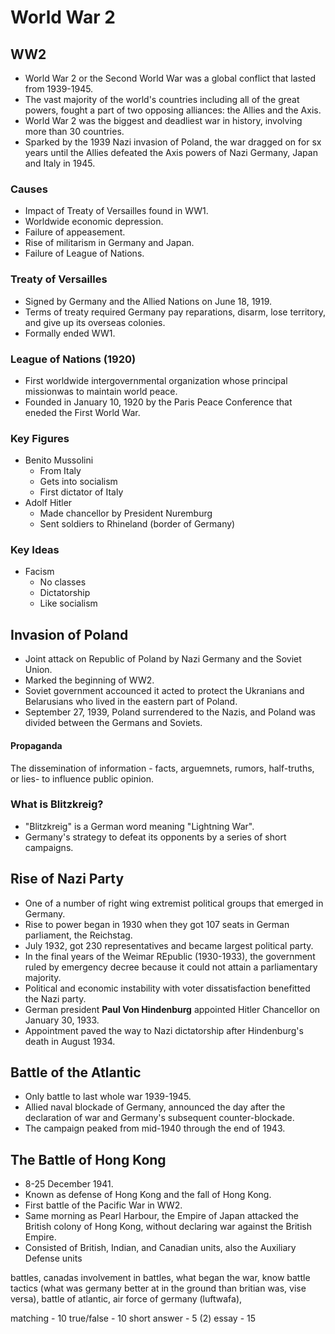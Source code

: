 # World War 2

## WW2

- World War 2 or the Second World War was a global conflict that lasted from 1939-1945.
- The vast majority of the world's countries including all of the great powers, fought a part of two opposing alliances: the Allies and the Axis.
- World War 2 was the biggest and deadliest war in history, involving more than 30 countries.
- Sparked by the 1939 Nazi invasion of Poland, the war dragged on for sx years until the Allies defeated the Axis powers of Nazi Germany, Japan and Italy in 1945.

### Causes

- Impact of Treaty of Versailles found in WW1.
- Worldwide economic depression.
- Failure of appeasement.
- Rise of militarism in Germany and Japan.
- Failure of League of Nations.

### Treaty of Versailles

- Signed by Germany and the Allied Nations on June 18, 1919.
- Terms of treaty required Germany pay reparations, disarm, lose territory, and give up its overseas colonies.
- Formally ended WW1.

### League of Nations (1920)
- First worldwide intergovernmental organization whose principal missionwas to maintain world peace.
- Founded in January 10, 1920 by the Paris Peace Conference that eneded the First World War.

### Key Figures
- Benito Mussolini
    - From Italy
    - Gets into socialism
    - First dictator of Italy
- Adolf Hitler
    - Made chancellor by President Nuremburg
    - Sent soldiers to Rhineland (border of Germany)

### Key Ideas
- Facism
    - No classes
    - Dictatorship
    - Like socialism

## Invasion of Poland
- Joint attack on Republic of Poland by Nazi Germany and the Soviet Union.
- Marked the beginning of WW2.
- Soviet government accounced it acted to protect the Ukranians and Belarusians who lived in the eastern part of Poland.
- September 27, 1939, Poland surrendered to the Nazis, and Poland was divided between the Germans and Soviets.

#### Propaganda
The dissemination of information - facts, arguemnets, rumors, half-truths, or lies- to influence public opinion.

### What is Blitzkreig?
- "Blitzkreig" is a German word meaning "Lightning War".
- Germany's strategy to defeat its opponents by a series of short campaigns.

## Rise of Nazi Party

- One of a number of right wing extremist political groups that emerged in Germany.
- Rise to power began in 1930 when they got 107 seats in German parliament, the Reichstag.
- July 1932, got 230 representatives and became largest political party.
- In the final years of the Weimar REpublic (1930-1933), the government ruled by emergency decree because it could not attain a parliamentary majority.
- Political and economic instability with voter dissatisfaction benefitted the Nazi party.
- German president **Paul Von Hindenburg** appointed Hitler Chancellor on January 30, 1933.
- Appointment paved the way to Nazi dictatorship after Hindenburg's death in August 1934.

## Battle of the Atlantic

- Only battle to last whole war 1939-1945.
- Allied naval blockade of Germany, announced the day after the declaration of war and Germany's subsequent counter-blockade.
- The campaign peaked from mid-1940 through the end of 1943.

## The Battle of Hong Kong

- 8-25 December 1941.
- Known as defense of Hong Kong and the fall of Hong Kong.
- First battle of the Pacific War in WW2.
- Same morning as Pearl Harbour, the Empire of Japan attacked the British colony of Hong Kong, without declaring war against the British Empire.
- Consisted of British, Indian, and Canadian units, also the Auxiliary Defense units

battles, canadas involvement in battles, what began the war, know battle tactics (what was germany better at in the ground than britian was, vise versa), battle of atlantic, air force of germany (luftwafa),

matching - 10
true/false - 10
short answer - 5 (2)
essay - 15
